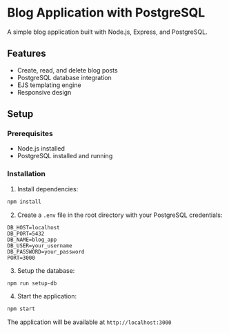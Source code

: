 # Blog Application with PostgreSQL

A simple blog application built with Node.js, Express, and PostgreSQL.

## Features

- Create, read, and delete blog posts
- PostgreSQL database integration
- EJS templating engine
- Responsive design

## Setup

### Prerequisites

- Node.js installed
- PostgreSQL installed and running

### Installation

1. Install dependencies:

```bash
npm install
```

2. Create a `.env` file in the root directory with your PostgreSQL credentials:

```env
DB_HOST=localhost
DB_PORT=5432
DB_NAME=blog_app
DB_USER=your_username
DB_PASSWORD=your_password
PORT=3000
```

3. Setup the database:

```bash
npm run setup-db
```

4. Start the application:

```bash
npm start
```

The application will be available at `http://localhost:3000`
